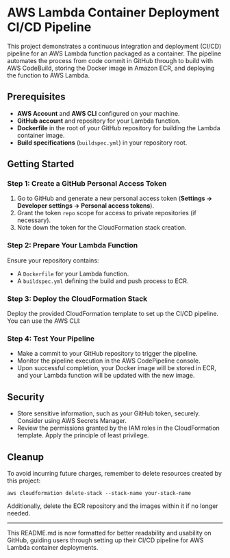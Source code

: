 # AWS Lambda Container Deployment CI/CD Pipeline

This project demonstrates a continuous integration and deployment (CI/CD) pipeline for an AWS Lambda function packaged as a container. The pipeline automates the process from code commit in GitHub through to build with AWS CodeBuild, storing the Docker image in Amazon ECR, and deploying the function to AWS Lambda.

## Prerequisites

- **AWS Account** and **AWS CLI** configured on your machine.
- **GitHub account** and repository for your Lambda function.
- **Dockerfile** in the root of your GitHub repository for building the Lambda container image.
- **Build specifications** (`buildspec.yml`) in your repository root.

## Getting Started

### Step 1: Create a GitHub Personal Access Token

1. Go to GitHub and generate a new personal access token (**Settings -> Developer settings -> Personal access tokens**).
2. Grant the token `repo` scope for access to private repositories (if necessary).
3. Note down the token for the CloudFormation stack creation.

### Step 2: Prepare Your Lambda Function

Ensure your repository contains:

- A `Dockerfile` for your Lambda function.
- A `buildspec.yml` defining the build and push process to ECR.

### Step 3: Deploy the CloudFormation Stack

Deploy the provided CloudFormation template to set up the CI/CD pipeline. You can use the AWS CLI:

### Step 4: Test Your Pipeline

- Make a commit to your GitHub repository to trigger the pipeline.
- Monitor the pipeline execution in the AWS CodePipeline console.
- Upon successful completion, your Docker image will be stored in ECR, and your Lambda function will be updated with the new image.

## Security

- Store sensitive information, such as your GitHub token, securely. Consider using AWS Secrets Manager.
- Review the permissions granted by the IAM roles in the CloudFormation template. Apply the principle of least privilege.

## Cleanup

To avoid incurring future charges, remember to delete resources created by this project:

```
aws cloudformation delete-stack --stack-name your-stack-name
```

Additionally, delete the ECR repository and the images within it if no longer needed.

---

This README.md is now formatted for better readability and usability on GitHub, guiding users through setting up their CI/CD pipeline for AWS Lambda container deployments.